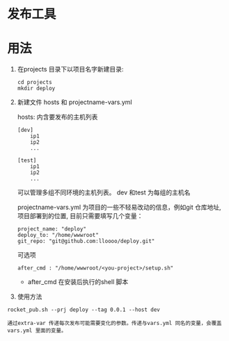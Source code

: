 # 发布工具

# 用法

1. 在projects 目录下以项目名字新建目录:
    ```
    cd projects
    mkdir deploy
    ```

2. 新建文件 hosts 和 projectname-vars.yml

    hosts: 内含要发布的主机列表
    ```
    [dev]
        ip1
        ip2
        ...

    [test]
        ip1
        ip2
        ...
    ```
    可以管理多组不同环境的主机列表。 dev 和test 为每组的主机名


   projectname-vars.yml 为项目的一些不轻易改动的信息，例如git 仓库地址,
   项目部署到的位置, 目前只需要填写几个变量：
   ```
   project_name: "deploy"
   deploy_to: "/home/wwwroot"
   git_repo: "git@github.com:lloooo/deploy.git"
   ```
   可选项
   ```
   after_cmd : "/home/wwwroot/<you-project>/setup.sh"
   ```
   * after_cmd  在安装后执行的shell 脚本

3. 使用方法

 ```
 rocket_pub.sh --prj deploy --tag 0.0.1 --host dev

 ```

    通过extra-var 传递每次发布可能需要变化的参数。传递与vars.yml 同名的变量，会覆盖vars.yml 里面的变量。
